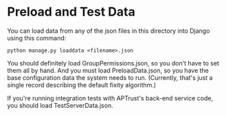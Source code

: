# Preload and Test Data

You can load data from any of the json files in this directory into
Django using this command:

```
python manage.py loaddata <filename>.json
```

You should definitely load GroupPermissions.json, so you don't have to
set them all by hand. And you must load PreloadData.json, so you have
the base configuration data the system needs to run. (Currently,
that's just a single record describing the default fixity algorithm.)

If you're running integration tests with APTrust's back-end service
code, you should load TestServerData.json.
